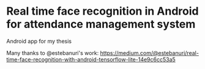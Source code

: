 # Real time face recognition in Android for attendance management system
Android app for my thesis

Many thanks to @estebanuri's work: https://medium.com/@estebanuri/real-time-face-recognition-with-android-tensorflow-lite-14e9c6cc53a5
